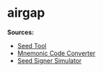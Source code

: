 # airgap

**Sources:**

- [Seed Tool](https://bitcoiner.guide/seed/)
- [Mnemonic Code Converter](https://iancoleman.io/bip39/)
- [Seed Signer Simulator](https://github.com/enteropositivo/seedsigner-emulator)
